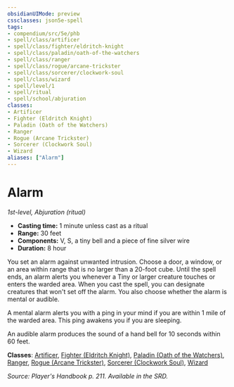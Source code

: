 ```yaml
---
obsidianUIMode: preview
cssclasses: json5e-spell
tags:
- compendium/src/5e/phb
- spell/class/artificer
- spell/class/fighter/eldritch-knight
- spell/class/paladin/oath-of-the-watchers
- spell/class/ranger
- spell/class/rogue/arcane-trickster
- spell/class/sorcerer/clockwork-soul
- spell/class/wizard
- spell/level/1
- spell/ritual
- spell/school/abjuration
classes:
- Artificer
- Fighter (Eldritch Knight)
- Paladin (Oath of the Watchers)
- Ranger
- Rogue (Arcane Trickster)
- Sorcerer (Clockwork Soul)
- Wizard
aliases: ["Alarm"]
---
```

# Alarm
*1st-level, Abjuration (ritual)*  

- **Casting time:** 1 minute unless cast as a ritual
- **Range:** 30 feet
- **Components:** V, S, a tiny bell and a piece of fine silver wire
- **Duration:** 8 hour

You set an alarm against unwanted intrusion. Choose a door, a window, or an area within range that is no larger than a 20-foot cube. Until the spell ends, an alarm alerts you whenever a Tiny or larger creature touches or enters the warded area. When you cast the spell, you can designate creatures that won't set off the alarm. You also choose whether the alarm is mental or audible.

A mental alarm alerts you with a ping in your mind if you are within 1 mile of the warded area. This ping awakens you if you are sleeping.

An audible alarm produces the sound of a hand bell for 10 seconds within 60 feet.

**Classes**: [Artificer](/3-Mechanics/CLI/classes/artificer-tce.md), [Fighter (Eldritch Knight)](/3-Mechanics/CLI/classes/fighter-eldritch-knight.md), [Paladin (Oath of the Watchers)](/3-Mechanics/CLI/classes/paladin-oath-of-the-watchers-tce.md), [Ranger](/3-Mechanics/CLI/classes/ranger.md), [Rogue (Arcane Trickster)](/3-Mechanics/CLI/classes/rogue-arcane-trickster.md), [Sorcerer (Clockwork Soul)](/3-Mechanics/CLI/classes/sorcerer-clockwork-soul-tce.md), [Wizard](/3-Mechanics/CLI/classes/wizard.md)

*Source: Player's Handbook p. 211. Available in the SRD.*
